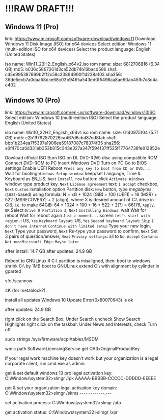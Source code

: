 # !!!RAW DRAFT!!!


## Windows 11 (Pro)

link: https://www.microsoft.com/software-download/windows11
Download Windows 11 Disk Image (ISO) for x64 devices
Select edition: Windows 11 (multi-edition ISO for x64 devices)
Select the product language: English (United States)

 iso name: Win11_23H2_English_x64v2.iso
 rom name: 
     size: 6812706816 (6.34 GB)
      md5: b036c5867361d3ca52db74b16bacd586
     sha1: cd5e995387669b2ff2c58c23894900f1d238a103
   sha256: 36de5ecb7a0daa58dce68c03b9465a543ed0f5498aa8ae60ab45fb7c8c4ae402


## Windows 10 (Pro)

link: https://www.microsoft.com/en-us/software-download/windows10ISO
Select edition: Windows 10 (multi-edition ISO)
Select the product language: English (United States)

 iso name: Win10_22H2_English_x64v1.iso
 rom name: 
     size: 6140975104 (5.71 GB)
      md5: c2b19762870226ca467d6cbd87cd8fab
     sha1: bbb1b234ea7f5397a1906ee59187087c78374f35
   sha256: a6f470ca6d331eb353b815c043e327a347f594f37ff525f17764738fe812852e

Dowload official ISO
Burn ISO on DL DVD-R(W) disc using compatible ROM
Connect DVD-ROM to PC
Insert Windows DVD
Turn on PC
Go to BIOS settings
Enable UEFI
Reboot
`Press any key to boot from CD or DVD...`: <press>
Wait for booting
`Windows Setup window`: keep/set Language, Time & Keyboard as EN_US, `Next`
`Install now` button: click
`Activate Windows` window: type product key, `Next`
`License agreement` text: `I accept` checkbox, `Next`
`Custom` installation option
Partition disk: `New` button, type _megabytes_ (`1024`-based) using formula: N = xG * 1024 (GiB) + 100 (UEFI) + 16 (MSR) + 522 (MSRECOVERY) + 2 (align), where X is desired amount of C:\ drive in GiB, i.e. to make 64GiB: 64 * 1024 + 100 + 16 + 522 + 2(?) = 66176, `Apply`, `OK`
Select `Drive 0 Partition 3`, `Next`
`Installing Windows`: wait
Wait for reboot
Wait for reboot again
`Just a moment...` screen
`Let's start with region.`: US, `Yes`
`Keyboard layout`: US, `Yes`
`Second keyboard layout`: `Skip`
`I don't have internet`
`Continue with limited setup`
Type your new login, `Next`
Type your password, `Next`
Re-type your password to confirm, `Next`
Set 3 pairs of question/answer, `Next`
`Privacy settings`: all to `No`, `Accept`
`Cortana`: `Not now`
`Microsoft Edge`: `Maybe later`

after install: 14.7 GB
after updates: 24.9 GB

Reboot to GNULinux
if C:\ partition is misaligned, then:
boot to windows
shrink C:\ by 1MB
boot to GNULinux
extend C:\ with alignment by cylinder in gparted

sfc /scannow

4K (for metablock?)

install all updates
Windows 10 Update Error(0x80070643) is ok

after updates: 24.9 GB

right click on the Search Box. Under Search uncheck Show Search Highlights
right click on the taskbar. Under News and Interests, check Turn off

sudo strings /sys/firmware/acpi/tables/MSDM

wmic path SoftwareLicensingService get OA3xOriginalProductKey

if your legal work machine key doesn't work but your organization is a legal corporate client, run cmd.exe as admin:

get & set default windows 10 pro legal activation key:
C:\Windows\system32>slmgr /ipk AAAAA-BBBBB-CCCCC-DDDDD-EEEEE

get & set your organization legal activation key domain:
C:\Windows\system32>slmgr /skms  ----.--------.---

set activation process:
C:\Windows\system32>slmgr /ato

get activation status:
C:\Windows\system32>slmgr /xpr

